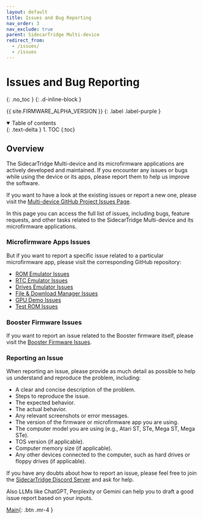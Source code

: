 ```yaml
---
layout: default
title: Issues and Bug Reporting
nav_order: 3
nav_exclude: true
parent: SidecarTridge Multi-device
redirect_from:
  - /issues/
  - /issues
---
```


# Issues and Bug Reporting
{: .no_toc }
{: .d-inline-block }

{{ site.FIRMWARE_ALPHA_VERSION }}
{: .label .label-purple }

<details open markdown="block">
  <summary>
    Table of contents
  </summary>
  {: .text-delta }
1. TOC
{:toc}
</details>

## Overview

The SidecarTridge Multi-device and its microfirmware applications are actively developed and maintained. If you encounter any issues or bugs while using the device or its apps, please report them to help us improve the software.

If you want to have a look at the existing issues or report a new one, please visit the [Multi-device GitHub Project Issues Page](https://github.com/orgs/sidecartridge/projects/2).

In this page you can access the full list of issues, including bugs, feature requests, and other tasks related to the SidecarTridge Multi-device and its microfirmware applications.

### Microfirmware Apps Issues

But if you want to report a specific issue related to a particular microfirmware app, please visit the corresponding GitHub repository:

- [ROM Emulator Issues](https://github.com/sidecartridge/md-rom-emulator/issues)
- [RTC Emulator Issues](https://github.com/sidecartridge/md-rtc-emulator/issues)
- [Drives Emulator Issues](https://github.com/sidecartridge/md-drives-emulator/issues)
- [File & Download Manager Issues](https://github.com/sidecartridge/md-browser/issues)
- [GPU Demo Issues](https://github.com/sidecartridge/md-gpu-demo/issues)
- [Test ROM Issues](https://github.com/sidecartridge/md-test-rom/issues)

### Booster Firmware Issues

If you want to report an issue related to the Booster firmware itself, please visit the [Booster Firmware Issues](https://github.com/sidecartridge/rp2-booster-bootloader/issues).

### Reporting an Issue

When reporting an issue, please provide as much detail as possible to help us understand and reproduce the problem, including:

- A clear and concise description of the problem.
- Steps to reproduce the issue.
- The expected behavior.
- The actual behavior.
- Any relevant screenshots or error messages.
- The version of the firmware or microfirmware app you are using.
- The computer model you are using (e.g., Atari ST, STe, Mega ST, Mega STe).
- TOS version (if applicable).
- Computer memory size (if applicable).
- Any other devices connected to the computer, such as hard drives or floppy drives (if applicable).

If you have any doubts about how to report an issue, please feel free to join the [SidecarTridge Discord Server](https://discord.gg/sidecartridge) and ask for help. 

Also LLMs like ChatGPT, Perplexity or Gemini can help you to draft a good issue report based on your inputs.

[Main](/sidecartridge-multidevice/){: .btn .mr-4 }
